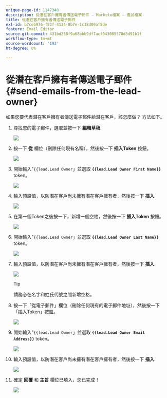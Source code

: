 ```yaml
---
unique-page-id: 1147340
description: 從潛在客戶擁有者傳送電子郵件 — Marketo檔案 — 產品檔案
title: 從潛在客戶擁有者傳送電子郵件
exl-id: b7ceb976-f52f-4134-8b7e-1c18d09af5de
feature: Email Editor
source-git-commit: 431bd258f9a68bbb9df7acf043085578d3d91b1f
workflow-type: tm+mt
source-wordcount: '193'
ht-degree: 0%

---
```


# 從潛在客戶擁有者傳送電子郵件 {#send-emails-from-the-lead-owner}

如果您要代表潛在客戶擁有者傳送電子郵件給潛在客戶，該怎麼做？  方法如下。

1. 尋找您的電子郵件，選取並按一下 **編輯草稿**.

   ![](assets/one.png)

1. 按一下 **從** 欄位（刪除任何現有名稱），然後按一下 **插入Token** 按鈕。

   ![](assets/two.png)

1. 開始輸入&quot;`{{lead.Lead Owner`」並選取 **`{{lead.Lead Owner First Name}}`** token。

   ![](assets/image2014-9-11-13-3a7-3a43.png)

1. 輸入預設值，以防潛在客戶尚未擁有潛在客戶擁有者，然後按一下 **插入**.

   ![](assets/image2014-9-11-13-3a7-3a58.png)

1. 在第一個Token之後按一下，新增一個空格，然後按一下 **插入Token** 按鈕。

   ![](assets/five.png)

1. 開始輸入&quot;`{{lead.Lead Owner`」並選取 **`{{lead.Lead Owner Last Name}}`** token。

   ![](assets/image2014-9-11-13-3a8-3a24.png)

1. 輸入預設值，以防潛在客戶尚未擁有潛在客戶擁有者，然後按一下 **插入**.

   ![](assets/image2014-9-11-13-3a8-3a39.png)

   >[!TIP]
   >
   >請務必在名字和姓氏代號之間新增空格。

1. 按一下「從電子郵件」欄位（刪除任何現有的電子郵件地址），然後按一下「插入Token」按鈕。

   ![](assets/eight.png)

1. 開始輸入&quot;`{{lead.Lead Owner`」並選取 **`{{lead.Lead Owner Email Address}}`** token。

   ![](assets/image2014-9-11-13-3a9-3a33.png)

1. 輸入預設值，以防潛在客戶尚未擁有潛在客戶擁有者，然後按一下 **插入**.

   ![](assets/ten.png)

1. 確定 **回覆** 和 **主旨** 欄位已填入，您已完成！

   ![](assets/eleven.png)
